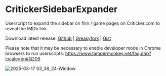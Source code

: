 # CritickerSidebarExpander
Userscript to expand the sidebar on film / game pages on Criticker.com to reveal the IMDb link.

Download latest release: [Github](https://github.com/Alsweider/CritickerSidebarExpander/releases/latest) | [Greasyfork](https://greasyfork.org/de/scripts/530038-criticker-sidebar-expander) | 
[Gist](https://gist.github.com/Alsweider/af18f38c110f19ae7141b37248a1e625)

Please note that it may be necessary to enable developer mode in Chrome browsers to run userscripts: https://www.tampermonkey.net/faq.php?locale=en#Q209

![2025-03-17 03_38_24-Window](https://github.com/user-attachments/assets/e51b4e39-b956-40db-b857-8eeaa41b39ae)
